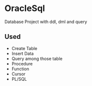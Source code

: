 # OracleSql

Database Project with ddl, dml and query 
## Used
- Create Table
- Insert Data
- Query among those table
- Procedure
- Function
- Cursor
- PL/SQL
